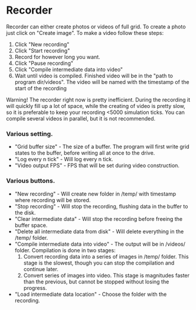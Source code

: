 # Recorder
Recorder can either create photos or videos of full grid. To create a photo just click on "Create image".
To make a video follow these steps:
1. Click "New recording"
2. Click "Start recording"
3. Record for however long you want.
4. Click "Pause recording"
5. Click "Compile intermediate data into video"
6. Wait until video is compiled. Finished video will be in the "path to program dir/videos". The video will be named with the timestamp of the start of the recording

Warning! The recorder right now is pretty inefficient. During the recording it will quickly fill up a lot of space, while the creating of video is pretty slow, so it is preferable to keep your recording <5000 simulation ticks.
You can compile several videos in parallel, but it is not recommended.

### Various setting.
* "Grid buffer size" - The size of a buffer. The program will first write grid states to the buffer, before writing all at once to the drive.
* "Log every n tick" - Will log every n tick.
* "Video output FPS" - FPS that will be set during video construction.

### Various buttons.
* "New recording" - Will create new folder in /temp/ with timestamp where recording will be stored.
* "Stop recording" - Will stop the recording, flushing data in the buffer to the disk.
* "Clear intermediate data" - Will stop the recording before freeing the buffer space.
* "Delete all intermediate data from disk" - Will delete everything in the /temp/ folder.
* "Compile intermediate data into video" - The output will be in /videos/ folder. Compilation is done in two stages:
  1. Convert recording data into a series of images in /temp/ folder. This stage is the slowest, though you can stop the compilation and continue later.
  2. Convert series of images into video. This stage is magnitudes faster than the previous, but cannot be stopped without losing the progress.
* "Load intermediate data location" - Choose the folder with the recording.
